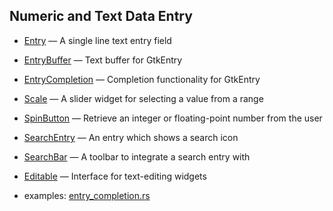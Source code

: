 ## Numeric and Text Data Entry
- [Entry](https://gtk-rs.org/docs/gtk/struct.Entry.html) — A single line text entry field
- [EntryBuffer](https://gtk-rs.org/docs/gtk/struct.EntryBuffer.html) — Text buffer for GtkEntry
- [EntryCompletion](https://gtk-rs.org/docs/gtk/struct.EntryCompletion.html) — Completion functionality for GtkEntry
- [Scale](https://gtk-rs.org/docs/gtk/struct.Scale.html) — A slider widget for selecting a value from a range
- [SpinButton](https://gtk-rs.org/docs/gtk/struct.SpinButton.html) — Retrieve an integer or floating-point number from the user
- [SearchEntry](https://gtk-rs.org/docs/gtk/struct.SearchEntry.html) — An entry which shows a search icon
- [SearchBar](https://gtk-rs.org/docs/gtk/struct.SearchBar.html) — A toolbar to integrate a search entry with
- [Editable](https://gtk-rs.org/docs/gtk/struct.Editable.html) — Interface for text-editing widgets

- examples: [entry_completion.rs](entry_completion.rs)
